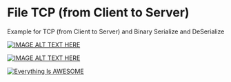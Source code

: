 # File TCP (from Client to Server)


Example for TCP (from Client to Server) and Binary Serialize and DeSerialize 



[![IMAGE ALT TEXT HERE](https://img.youtube.com/vi/jQ8dZwTw8wQ/0.jpg)](f7ZKBXH7HBA&list=PLiUhD-1cCRhfJn6wMqQqX8iI8gvgXv82i)


[![IMAGE ALT TEXT HERE](https://img.youtube.com/vi/f7ZKBXH7HBA&list=PLiUhD-1cCRhfJn6wMqQqX8iI8gvgXv82i/0.jpg)](https://www.youtube.com/watch?v=f7ZKBXH7HBA&list=PLiUhD-1cCRhfJn6wMqQqX8iI8gvgXv82i)



[![Everything Is AWESOME](https://img.youtube.com/vi/f7ZKBXH7HBA&list=PLiUhD-1cCRhfJn6wMqQqX8iI8gvgXv82i/0.jpg)](https://www.youtube.com/watch?v=f7ZKBXH7HBA&list=PLiUhD-1cCRhfJn6wMqQqX8iI8gvgXv82i "Everything Is AWESOME")

